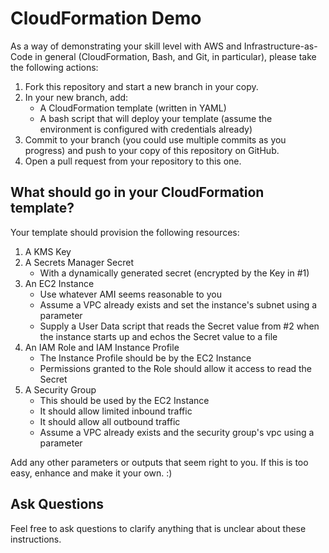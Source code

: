 # CloudFormation Demo

As a way of demonstrating your skill level with AWS and Infrastructure-as-Code in general (CloudFormation, Bash, and Git, in particular), please take the following actions:

  1. Fork this repository and start a new branch in your copy.
  2. In your new branch, add:
     - A CloudFormation template (written in YAML)
     - A bash script that will deploy your template (assume the environment is configured with credentials already)
  3. Commit to your branch (you could use multiple commits as you progress) and push to your copy of this repository on GitHub.
  4. Open a pull request from your repository to this one.
  
## What should go in your CloudFormation template?

Your template should provision the following resources:

  1. A KMS Key
  2. A Secrets Manager Secret
     - With a dynamically generated secret (encrypted by the Key in #1)
  3. An EC2 Instance
     - Use whatever AMI seems reasonable to you
     - Assume a VPC already exists and set the instance's subnet using a parameter     
     - Supply a User Data script that reads the Secret value from #2 when the instance starts up and echos the Secret value to a file
  4. An IAM Role and IAM Instance Profile
     - The Instance Profile should be by the EC2 Instance
     - Permissions granted to the Role should allow it access to read the Secret
  5. A Security Group
     - This should be used by the EC2 Instance
     - It should allow limited inbound traffic
     - It should allow all outbound traffic
     - Assume a VPC already exists and the security group's vpc using a parameter

Add any other parameters or outputs that seem right to you.  If this is too easy, enhance and make it your own. :)

## Ask Questions

Feel free to ask questions to clarify anything that is unclear about these instructions.
